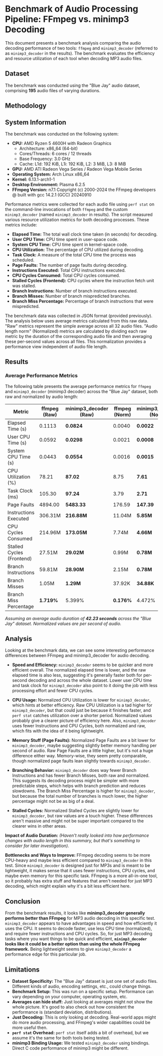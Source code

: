 # Benchmark of Audio Processing Pipeline: FFmpeg vs. minimp3 Decoding

This document presents a benchmark analysis comparing the audio decoding performance of two tools: `ffmpeg` and `minimp3_decoder` (referred to as `minimp3_decoder` in the results).  The benchmark evaluates the efficiency and resource utilization of each tool when decoding MP3 audio files.

## Dataset

The benchmark was conducted using the "Blue Jay" audio dataset, comprising **195** audio files of varying durations. 

## Methodology

## System Information

The benchmark was conducted on the following system:

* **CPU:** AMD Ryzen 5 4600H with Radeon Graphics
    * Architecture: x86_64 (64-bit)
    * Cores/Threads: 6 cores / 12 threads
    * Base Frequency: 3.0 GHz
    * Cache: L1d: 192 KiB, L1i: 192 KiB, L2: 3 MiB, L3: 8 MiB
* **GPU:** AMD ATI Radeon Vega Series / Radeon Vega Mobile Series
* **Operating System:** Arch Linux x86_64
* **Kernel:** 6.13.1-arch1-1
* **Desktop Environment:** Plasma 6.2.5
* **FFmpeg Version:** n7.1 Copyright (c) 2000-2024 the FFmpeg developers @ built with gcc 14.2.1 (GCC) 20240910


Performance metrics were collected for each audio file using `perf stat` on the command-line invocations of both `ffmpeg` and the custom `minimp3_decoder` (named `minimp3_decoder` in results).  The script measured various resource utilization metrics for both decoding processes. These metrics include:

* **Elapsed Time:** The total wall clock time taken (in seconds) for decoding.
* **User CPU Time:** CPU time spent in user-space code.
* **System CPU Time:** CPU time spent in kernel-space code.
* **CPU Utilization:** The percentage of CPU utilized during decoding.
* **Task Clock:**  A measure of the total CPU time the process was scheduled.
* **Page Faults:** The number of page faults during decoding.
* **Instructions Executed:**  Total CPU instructions executed.
* **CPU Cycles Consumed:** Total CPU cycles consumed.
* **Stalled Cycles (Frontend):** CPU cycles where the instruction fetch unit was stalled.
* **Branch Instructions:** Number of branch instructions executed.
* **Branch Misses:** Number of branch mispredicted branches.
* **Branch Miss Percentage:** Percentage of branch instructions that were mispredicted.

The benchmark data was collected in JSON format (provided previously). The analysis below uses average metrics calculated from this raw data. "Raw" metrics represent the simple average across all 32 audio files. "Audio length norm" (Normalized) metrics are calculated by dividing each raw metric by the duration of the corresponding audio file and then averaging these per-second values across all files. This normalization provides a performance view independent of audio file length.

## Results

### Average Performance Metrics

The following table presents the average performance metrics for `ffmpeg` and `minimp3_decoder` (minimp3 decoder) across the "Blue Jay" dataset, both raw and normalized by audio length:

| Metric                    | ffmpeg (Raw) | minimp3_decoder (Raw) | ffmpeg (Norm) | minimp3_decoder (Norm) |
|-------------------------|--------------|------------|---------------|-------------|
| Elapsed Time (s)        | 0.1113       | **0.0824**     | 0.0040        | **0.0022**      |
| User CPU Time (s)       | 0.0592       | **0.0298**     | 0.0021        | **0.0008**      |
| System CPU Time (s)      | 0.0443       | **0.0554**     | 0.0016        | **0.0015**      |
| CPU Utilization (%)       | 78.21      | **87.02**      | 8.75          | **7.61**        |
| Task Clock (ms)           | 105.30     | **97.24**      | 3.79          | **2.71**        |
| Page Faults             | 4894.00      | **5483.33**    | 176.59        | **147.39**      |
| Instructions Executed   | 306.31M      | **216.88M**    | 11.04M        | **5.85M**       |
| CPU Cycles Consumed     | 214.96M      | **173.05M**    | 7.74M         | **4.66M**       |
| Stalled Cycles (Frontend)| 27.51M      | **29.02M**     | 0.99M         | **0.78M**       |
| Branch Instructions     | 59.81M      | **28.90M**     | 2.15M         | **0.78M**       |
| Branch Misses           | 1.05M       | **1.29M**      | 37.92K        | **34.88K**      |
| Branch Miss Percentage  | **1.719%**  | 5.399%       | **0.176%**      | 4.472%        |

*Assuming an average audio duration of **42.23 seconds** across the "Blue Jay" dataset.  Normalized values are per second of audio.*



## Analysis

Looking at the benchmark data, we can see some interesting performance differences between FFmpeg and minimp3_decoder for audio decoding.

* **Speed and Efficiency:**  `minimp3_decoder` seems to be quicker and more efficient overall. The normalized elapsed time is lower, and the raw elapsed time is also less, suggesting it's generally faster both for per-second decoding and across the whole dataset.  Lower user CPU time and task clock for `minimp3_decoder` also point to it doing the job with less processing effort and fewer CPU cycles.

* **CPU Usage:**  Normalized CPU Utilization is lower for `minimp3_decoder`, which hints at better efficiency. Raw CPU Utilization is a tad higher for `minimp3_decoder`, but that could just be because it finishes faster, and `perf stat` catches utilization over a shorter period. Normalized values probably give a clearer picture of efficiency here.  Also, `minimp3_decoder` uses fewer Instructions and CPU Cycles, both normalized and raw, which fits with the idea of it being lightweight.

* **Memory Stuff (Page Faults):** Normalized Page Faults are a bit lower for `minimp3_decoder`, maybe suggesting slightly better memory handling per second of audio. Raw Page Faults are a little higher, but it's not a huge difference either way.  Memory-wise, they seem pretty comparable, though normalized page faults lean slightly towards `minimp3_decoder`.

* **Branching Behavior:** `minimp3_decoder` does way fewer Branch Instructions and has fewer Branch Misses, both raw and normalized. This suggests its decoding process might be simpler with more predictable steps, which helps with branch prediction and reduces slowdowns.  The Branch Miss Percentage is higher for `minimp3_decoder`, but because the total number of branches is much lower, the higher percentage might not be as big of a deal.

* **Stalled Cycles:** Normalized Stalled Cycles are slightly lower for `minimp3_decoder`, but raw values are a touch higher.  These differences aren't massive and might not be super important compared to the clearer wins in other areas.

**Impact of Audio Duration:**  *(Haven't really looked into how performance changes with audio length in this summary, but that's something to consider for later investigation).*

**Bottlenecks and Ways to Improve:** FFmpeg decoding seems to be more CPU-heavy and maybe less efficient compared to `minimp3_decoder` in this test.  Since `minimp3_decoder` is designed just for MP3s and is meant to be lightweight, it makes sense that it uses fewer instructions, CPU cycles, and maybe even memory for this specific task. FFmpeg is a more all-in-one tool, so it probably has extra stuff and features that aren't needed for just MP3 decoding, which might explain why it's a bit less efficient here.

## Conclusion

From the benchmark results, it looks like **minimp3_decoder generally performs better than FFmpeg** for MP3 audio decoding in this specific test. `minimp3_decoder` appears to have advantages in speed and how efficiently it uses the CPU.  It seems to decode faster, use less CPU time (normalized), and require fewer instructions and CPU cycles. So, for just MP3 decoding tasks where you want things to be quick and efficient, **`minimp3_decoder` looks like it could be a better option than using the whole FFmpeg framework.**  Being lightweight seems to give `minimp3_decoder` a performance edge for this particular job.

## Limitations

* **Dataset Specificity:**  The "Blue Jay" dataset is just one set of audio files. Different kinds of audio, encoding settings, etc., could change things.
* **Benchmark Setup:**  This was run on a specific setup. Performance can vary depending on your computer, operating system, etc.
* **Averages can hide stuff:**  Just looking at averages might not show the whole picture.  It's good to also check out how consistent the performance is (standard deviation, distributions).
* **Just Decoding:**  This is only looking at decoding. Real-world apps might do more audio processing, and FFmpeg's wider capabilities could be more useful then.
* **`perf stat` Overhead:**  `perf stat` itself adds a bit of overhead, but we assume it's the same for both tools being tested.
* **minimp3 Binding Usage:** We tested `minimp3_decoder` using bindings.  Direct C code performance of minimp3 might be different.
